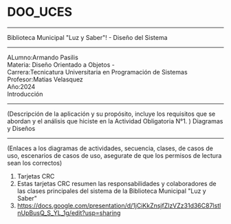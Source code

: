 # DOO_UCES
____________________________________________________________________________________________
Biblioteca Municipal "Luz y Saber"! - Diseño del Sistema
____________________________________________________________________________________________
ALumno:Armando Pasilis  
Materia: Diseño Orientado a Objetos -  
Carrera:Tecnicatura Universitaria en Programación de Sistemas  
Profesor:Matias Velasquez  
Año:2024  
Introducción  
____________________________________________________________________________________________
(Descripción de la aplicación y su propósito, incluye los requisitos que se abordan y el
análisis que hiciste en la Actividad Obligatoria N°1. )
Diagramas y Diseños
____________________________________________________________________________________________
(Enlaces a los diagramas de actividades, secuencia, clases, de casos de uso,
escenarios de casos de uso, asegurate de que los permisos de lectura sean los
correctos)
1. Tarjetas CRC
2. Estas tarjetas CRC resumen las responsabilidades y colaboradores de las clases principales del sistema de la Biblioteca Municipal "Luz y Saber"
3. https://docs.google.com/presentation/d/1jCiKkZnsjfZlzVZz31d36C87lstlnUpBusQ_S_YL_1g/edit?usp=sharing
